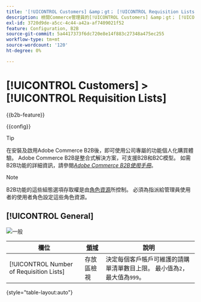 ```yaml
---
title: '[!UICONTROL Customers] &amp；gt； [!UICONTROL Requisition Lists]'
description: 檢閱Commerce管理員的[!UICONTROL Customers] &amp；gt； [!UICONTROL Requisition Lists]頁面上的組態設定。
exl-id: 3720d9de-a5cc-4c44-a42a-af7409021f52
feature: Configuration, B2B
source-git-commit: 5a4417373f6dc720e8e14f883c27348a475ec255
workflow-type: tm+mt
source-wordcount: '120'
ht-degree: 0%

---
```


# [!UICONTROL Customers] > [!UICONTROL Requisition Lists]

{{b2b-feature}}

{{config}}

>[!TIP]
>
>在安裝及啟用Adobe Commerce B2B後，即可使用公司專屬的功能個人化購買體驗。 Adobe Commerce B2B是整合式解決方案，可支援B2B和B2C模型。 如需B2B功能的詳細資訊，請參閱&#x200B;[_Adobe Commerce B2B使用手冊_](https://experienceleague.adobe.com/docs/commerce-admin/b2b/introduction.html?lang=zh-Hant)。

>[!NOTE]
>
>B2B功能的這些組態選項存取權是由[角色資源](../../systems/permissions-user-roles.md#role-resources)所控制。 必須為指派給管理員使用者的使用者角色設定這些角色資源。

## [!UICONTROL General]

![一般](./assets/requisition-lists-general.png)<!-- zoom -->

<!-- [General](https://experienceleague.adobe.com/zh-hant/docs/commerce-admin/b2b/requisition-lists/configure-requisition-lists) -->

| 欄位 | [領域](../../getting-started/websites-stores-views.md#scope-settings) | 說明 |
|--- |--- |--- |
| [!UICONTROL Number of Requisition Lists] | 存放區檢視 | 決定每個客戶帳戶可維護的請購單清單數目上限。 最小值為`2`，最大值為`999`。 |

{style="table-layout:auto"}
